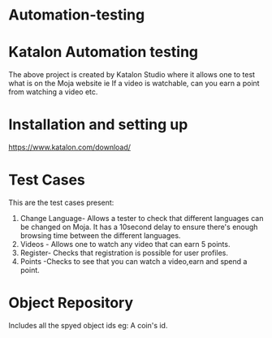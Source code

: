 # Automation-testing
# Katalon Automation testing
The above project is created by Katalon Studio where it allows one to test what is on the Moja website ie If a video is watchable, can you earn a point from watching a video etc.
# Installation and setting up
https://www.katalon.com/download/
# Test Cases
This are the test cases present:

1. Change Language- Allows a tester to check that different languages can be changed on Moja. It has a 10second delay to ensure there's enough browsing time between the different languages.
2. Videos - Allows one to watch any video that can earn 5 points.
3. Register-  Checks that registration is possible for user profiles.
4. Points -Checks to see that you can watch a video,earn and spend a point.

# Object Repository
Includes all the spyed object ids eg: A coin's id.
